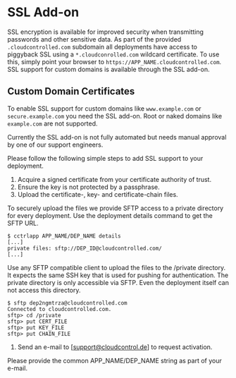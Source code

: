 # SSL Add-on

SSL encryption is available for improved security when transmitting passwords and other sensitive data. As part of the provided `.cloudcontrolled.com` subdomain all deployments have access to piggyback SSL using a `*.cloudconrolled.com` wildcard certificate. To use this, simply point your browser to `https://APP_NAME.cloudcontrolled.com`. SSL support for custom domains is available through the SSL add-on.

## Custom Domain Certificates

To enable SSL support for custom domains like `www.example.com` or `secure.example.com` you need the SSL add-on. Root or naked domains like `example.com` are not supported.

Currently the SSL add-on is not fully automated but needs manual approval by one of our support engineers.

Please follow the following simple steps to add SSL support to your deployment.

 1. Acquire a signed certificate from your certificate authority of trust.
 1. Ensure the key is not protected by a passphrase.
 1. Upload the certificate-, key- and certificate-chain files.
 
 To securely upload the files we provide SFTP access to a private directory for every deployment. Use the deployment details command to get the SFTP URL.
 
 ~~~
 $ cctrlapp APP_NAME/DEP_NAME details
 [...]
 private files: sftp://DEP_ID@cloudcontrolled.com/
 [...]
 ~~~
 
 Use any SFTP compatible client to upload the files to the /private directory. It expects the same SSH key that is used for pushing for authentication. The private directory is only accessible via SFTP. Even the deployment itself can not access this directory.
 
 ~~~
 $ sftp dep2ngmtrza@cloudcontrolled.com
 Connected to cloudcontrolled.com.
 sftp> cd /private
 sftp> put CERT_FILE
 sftp> put KEY_FILE
 sftp> put CHAIN_FILE
 ~~~
 
 1. Send an e-mail to [support@cloudcontrol.de] to request activation.
 
 Please provide the common APP_NAME/DEP_NAME string as part of your e-mail.
 
